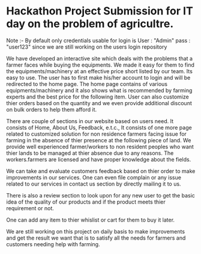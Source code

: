 # Hackathon Project Submission for IT day on the problem of agricultre.

Note :- By default only credentials usable for login is User : "Admin" pass : "user123" since we are still working on the users login repository

We have developed an interactive site which deals with the problems that a farmer faces while buying the equipments.
We made it easy for them to find the equipments/machinery at an effective price short listed by our team.
Its easy to use. The user has to first make his/her account to login and will be redirected to the home page.
The home page contains of various equipments/machinery and it also shows what is recommended by farming experts and the best price for the following item.
User can also customize thier orders based on the quantity and we even provide additional discount on bulk orders to help them afford it.

There are couple of sections in our website based on users need.
It consists of Home, About Us, Feedback, e.t.c.,
It consists of one more page related to customized solution for non residence farmers facing issue for farming in the absence of thier presence at the following piece of land.
We provide well experienced farmer/workers to non resident peoples who want thier lands to be managed at thier absence due to any reasons. The workers.farmers are licensed and have proper knowledge about the fields.

We can take and evaluate customers feedback based on thier order to make improvements in our services.
One can even file complain or any issue related to our services in contact us section by directly mailing it to us.

There is also a review section to look upon for any new user to get the basic idea of the quality of our products and if the product meets thier requirement or not.

One can add any item to thier whislist or cart for them to buy it later.

We are still working on this project on daily basis to make improvements and get the result we want that is to satisfy all the needs for farmers and customers needing help with farming.
